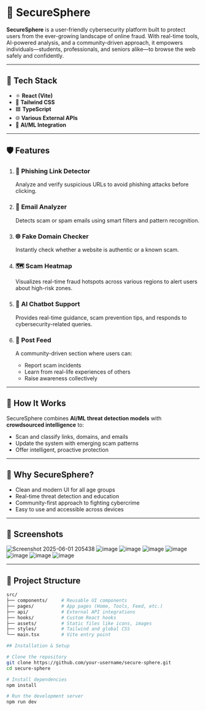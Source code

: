 # 🔐 SecureSphere

**SecureSphere** is a user-friendly cybersecurity platform built to protect users from the ever-growing landscape of online fraud. With real-time tools, AI-powered analysis, and a community-driven approach, it empowers individuals—students, professionals, and seniors alike—to browse the web safely and confidently.

---

## 🚀 Tech Stack

- ⚛️ **React (Vite)**
- 💨 **Tailwind CSS**
- 🟦 **TypeScript**
- 🌐 **Various External APIs**
- 🧠 **AI/ML Integration**

---

## 🛡️ Features

1. ### 🔗 **Phishing Link Detector**
   Analyze and verify suspicious URLs to avoid phishing attacks before clicking.

2. ### 📧 **Email Analyzer**
   Detects scam or spam emails using smart filters and pattern recognition.

3. ### 🌐 **Fake Domain Checker**
   Instantly check whether a website is authentic or a known scam.

4. ### 🗺️ **Scam Heatmap**
   Visualizes real-time fraud hotspots across various regions to alert users about high-risk zones.

5. ### 🤖 **AI Chatbot Support**
   Provides real-time guidance, scam prevention tips, and responds to cybersecurity-related queries.

6. ### 📢 **Post Feed**
   A community-driven section where users can:
   - Report scam incidents
   - Learn from real-life experiences of others
   - Raise awareness collectively

---

## 🧠 How It Works

SecureSphere combines **AI/ML threat detection models** with **crowdsourced intelligence** to:
- Scan and classify links, domains, and emails
- Update the system with emerging scam patterns
- Offer intelligent, proactive protection

---

## 🌟 Why SecureSphere?

- Clean and modern UI for all age groups
- Real-time threat detection and education
- Community-first approach to fighting cybercrime
- Easy to use and accessible across devices

---

## 📸 Screenshots

![Screenshot 2025-06-01 205438](https://github.com/user-attachments/assets/e4f70e36-2bd2-4365-9bea-b18d95735d36)
![image](https://github.com/user-attachments/assets/139d07ac-feaf-4efb-87ac-40791edac614)
![image](https://github.com/user-attachments/assets/58c63043-eab9-48a8-8007-6b94d6c560e6)
![image](https://github.com/user-attachments/assets/a0742a52-9714-43dd-b648-ad017ce9145e)
![image](https://github.com/user-attachments/assets/b500d892-6c0a-4b03-b747-7efd659f1229)
![image](https://github.com/user-attachments/assets/69e7fd46-51d5-4adb-8626-957d30dbc941)
![image](https://github.com/user-attachments/assets/3a4474a1-a255-430d-a43a-8cf735fa09d2)
![image](https://github.com/user-attachments/assets/2e4ba24c-5bec-4a58-8566-a4b39bb322ae)


---

## 📂 Project Structure

```bash
src/
├── components/     # Reusable UI components
├── pages/          # App pages (Home, Tools, Feed, etc.)
├── api/            # External API integrations
├── hooks/          # Custom React hooks
├── assets/         # Static files like icons, images
├── styles/         # Tailwind and global CSS
└── main.tsx        # Vite entry point

## Installation & Setup

# Clone the repository
git clone https://github.com/your-username/secure-sphere.git
cd secure-sphere

# Install dependencies
npm install

# Run the development server
npm run dev
